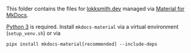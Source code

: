 This folder contains the files for [lokksmith.dev](https://lokksmith.dev/)
managed via [Material for MkDocs](https://squidfunk.github.io/mkdocs-material/).

[Python 3](https://python.org/) is required. Install `mkdocs-material` via a 
virtual environment (`setup_venv.sh`) or via

```
pipx install mkdocs-material[recommended] --include-deps
```
